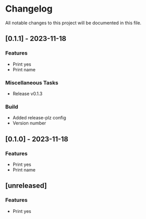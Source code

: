 # Changelog

All notable changes to this project will be documented in this file.

## [0.1.1] - 2023-11-18

### Features

- Print yes
- Print name

### Miscellaneous Tasks

- Release v0.1.3

### Build

- Added release-plz config
- Version number

<!-- generated by git-cliff -->
## [0.1.0] - 2023-11-18

### Features

- Print yes
- Print name

<!-- generated by git-cliff -->
## [unreleased]

### Features

- Print yes

<!-- generated by git-cliff -->
